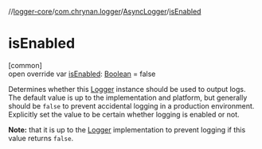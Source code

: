 //[logger-core](../../../index.md)/[com.chrynan.logger](../index.md)/[AsyncLogger](index.md)/[isEnabled](is-enabled.md)

# isEnabled

[common]\
open override var [isEnabled](is-enabled.md): [Boolean](https://kotlinlang.org/api/latest/jvm/stdlib/kotlin/-boolean/index.html) = false

Determines whether this [Logger](../-logger/index.md) instance should be used to output logs. The default value is up to the implementation and platform, but generally should be `false` to prevent accidental logging in a production environment. Explicitly set the value to be certain whether logging is enabled or not.

**Note:** that it is up to the [Logger](../-logger/index.md) implementation to prevent logging if this value returns `false`.
